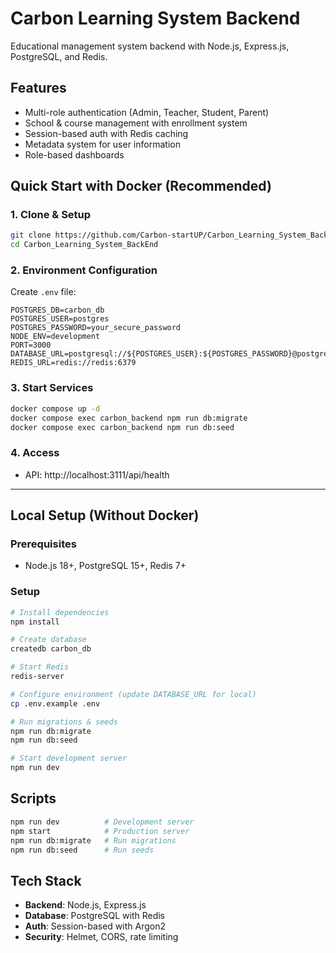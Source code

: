 # Carbon Learning System Backend

Educational management system backend with Node.js, Express.js, PostgreSQL, and Redis.

## Features

- Multi-role authentication (Admin, Teacher, Student, Parent)
- School & course management with enrollment system
- Session-based auth with Redis caching
- Metadata system for user information
- Role-based dashboards

## Quick Start with Docker (Recommended)

### 1. Clone & Setup
```bash
git clone https://github.com/Carbon-startUP/Carbon_Learning_System_BackEnd.git
cd Carbon_Learning_System_BackEnd
```

### 2. Environment Configuration
Create `.env` file:
```env
POSTGRES_DB=carbon_db
POSTGRES_USER=postgres
POSTGRES_PASSWORD=your_secure_password
NODE_ENV=development
PORT=3000
DATABASE_URL=postgresql://${POSTGRES_USER}:${POSTGRES_PASSWORD}@postgres:5432/${POSTGRES_DB}
REDIS_URL=redis://redis:6379
```

### 3. Start Services
```bash
docker compose up -d
docker compose exec carbon_backend npm run db:migrate
docker compose exec carbon_backend npm run db:seed
```

### 4. Access
- API: http://localhost:3111/api/health

---

## Local Setup (Without Docker)

### Prerequisites
- Node.js 18+, PostgreSQL 15+, Redis 7+

### Setup
```bash
# Install dependencies
npm install

# Create database
createdb carbon_db

# Start Redis
redis-server

# Configure environment (update DATABASE_URL for local)
cp .env.example .env

# Run migrations & seeds
npm run db:migrate
npm run db:seed

# Start development server
npm run dev
```

## Scripts

```bash
npm run dev          # Development server
npm start            # Production server
npm run db:migrate   # Run migrations
npm run db:seed      # Run seeds
```

## Tech Stack

- **Backend**: Node.js, Express.js
- **Database**: PostgreSQL with Redis
- **Auth**: Session-based with Argon2
- **Security**: Helmet, CORS, rate limiting

